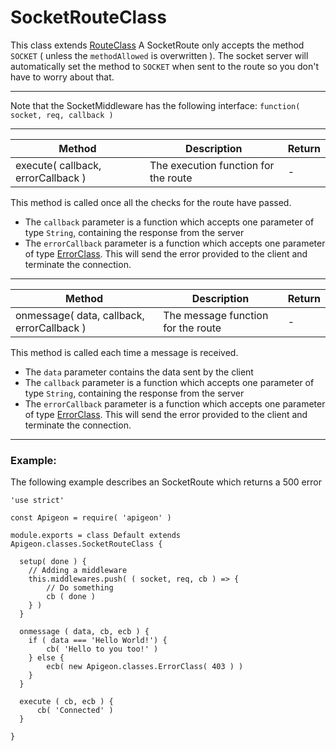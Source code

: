 # SocketRouteClass

This class extends [RouteClass](https://github.com/vladfilipro/apigeon/blob/master/docs/route.md)
A SocketRoute only accepts the method `SOCKET` ( unless the `methodAllowed` is overwritten ). The socket server will automatically set the method to `SOCKET` when sent to the route so you don't have to worry about that.

---
Note that the SocketMiddleware has the following interface:
`function( socket, req, callback )`

---

Method | Description | Return
--- | --- | ---
execute( callback, errorCallback ) | The execution function for the route | -

This method is called once all the checks for the route have passed.

- The `callback` parameter is a function which accepts one parameter of type `String`, containing the response from the server
- The `errorCallback` parameter is a function which accepts one parameter of type [ErrorClass](https://github.com/vladfilipro/apigeon/blob/master/docs/error.md). This will send the error provided to the client and terminate the connection.

---

Method | Description | Return
--- | --- | ---
onmessage( data, callback, errorCallback ) | The message function for the route | -

This method is called each time a message is received.

- The `data` parameter contains the data sent by the client
- The `callback` parameter is a function which accepts one parameter of type `String`, containing the response from the server
- The `errorCallback` parameter is a function which accepts one parameter of type [ErrorClass](https://github.com/vladfilipro/apigeon/blob/master/docs/error.md). This will send the error provided to the client and terminate the connection.

---

### Example:

The following example describes an SocketRoute which returns a 500 error

```
'use strict'

const Apigeon = require( 'apigeon' )

module.exports = class Default extends Apigeon.classes.SocketRouteClass {

  setup( done ) {
    // Adding a middleware
    this.middlewares.push( ( socket, req, cb ) => {
        // Do something
        cb ( done )
    } )
  }

  onmessage ( data, cb, ecb ) {
    if ( data === 'Hello World!') {
        cb( 'Hello to you too!' )
    } else {
        ecb( new Apigeon.classes.ErrorClass( 403 ) )
    }
  }

  execute ( cb, ecb ) {
      cb( 'Connected' )
  }

}

```
